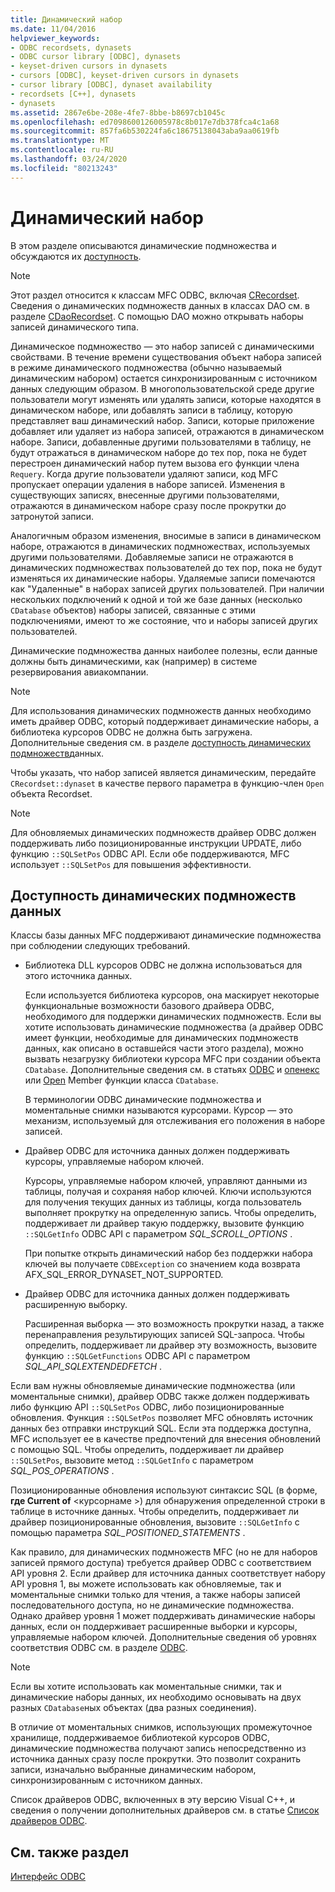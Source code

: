 ```yaml
---
title: Динамический набор
ms.date: 11/04/2016
helpviewer_keywords:
- ODBC recordsets, dynasets
- ODBC cursor library [ODBC], dynasets
- keyset-driven cursors in dynasets
- cursors [ODBC], keyset-driven cursors in dynasets
- cursor library [ODBC], dynaset availability
- recordsets [C++], dynasets
- dynasets
ms.assetid: 2867e6be-208e-4fe7-8bbe-b8697cb1045c
ms.openlocfilehash: ed7098600126005978c8b017e7db378fca4c1a68
ms.sourcegitcommit: 857fa6b530224fa6c18675138043aba9aa0619fb
ms.translationtype: MT
ms.contentlocale: ru-RU
ms.lasthandoff: 03/24/2020
ms.locfileid: "80213243"
---
```

# <a name="dynaset"></a>Динамический набор

В этом разделе описываются динамические подмножества и обсуждаются их [доступность](#_core_availability_of_dynasets).

> [!NOTE]
>  Этот раздел относится к классам MFC ODBC, включая [CRecordset](../../mfc/reference/crecordset-class.md). Сведения о динамических подмножеств данных в классах DAO см. в разделе [CDaoRecordset](../../mfc/reference/cdaorecordset-class.md). С помощью DAO можно открывать наборы записей динамического типа.

Динамическое подмножество — это набор записей с динамическими свойствами. В течение времени существования объект набора записей в режиме динамического подмножества (обычно называемый динамическим набором) остается синхронизированным с источником данных следующим образом. В многопользовательской среде другие пользователи могут изменять или удалять записи, которые находятся в динамическом наборе, или добавлять записи в таблицу, которую представляет ваш динамический набор. Записи, которые приложение добавляет или удаляет из набора записей, отражаются в динамическом наборе. Записи, добавленные другими пользователями в таблицу, не будут отражаться в динамическом наборе до тех пор, пока не будет перестроен динамический набор путем вызова его функции члена `Requery`. Когда другие пользователи удаляют записи, код MFC пропускает операции удаления в наборе записей. Изменения в существующих записях, внесенные другими пользователями, отражаются в динамическом наборе сразу после прокрутки до затронутой записи.

Аналогичным образом изменения, вносимые в записи в динамическом наборе, отражаются в динамических подмножествах, используемых другими пользователями. Добавляемые записи не отражаются в динамических подмножествах пользователей до тех пор, пока не будут изменяться их динамические наборы. Удаляемые записи помечаются как "Удаленные" в наборах записей других пользователей. При наличии нескольких подключений к одной и той же базе данных (несколько `CDatabase` объектов) наборы записей, связанные с этими подключениями, имеют то же состояние, что и наборы записей других пользователей.

Динамические подмножества данных наиболее полезны, если данные должны быть динамическими, как (например) в системе резервирования авиакомпании.

> [!NOTE]
> Для использования динамических подмножеств данных необходимо иметь драйвер ODBC, который поддерживает динамические наборы, а библиотека курсоров ODBC не должна быть загружена. Дополнительные сведения см. в разделе [доступность динамических подмножеств](#_core_availability_of_dynasets)данных.

Чтобы указать, что набор записей является динамическим, передайте `CRecordset::dynaset` в качестве первого параметра в функцию-член `Open` объекта Recordset.

> [!NOTE]
> Для обновляемых динамических подмножеств драйвер ODBC должен поддерживать либо позиционированные инструкции UPDATE, либо функцию `::SQLSetPos` ODBC API. Если обе поддерживаются, MFC использует `::SQLSetPos` для повышения эффективности.

##  <a name="availability-of-dynasets"></a><a name="_core_availability_of_dynasets"></a>Доступность динамических подмножеств данных

Классы базы данных MFC поддерживают динамические подмножества при соблюдении следующих требований.

- Библиотека DLL курсоров ODBC не должна использоваться для этого источника данных.

   Если используется библиотека курсоров, она маскирует некоторые функциональные возможности базового драйвера ODBC, необходимого для поддержки динамических подмножеств. Если вы хотите использовать динамические подмножества (а драйвер ODBC имеет функции, необходимые для динамических подмножеств данных, как описано в оставшейся части этого раздела), можно вызвать незагрузку библиотеки курсора MFC при создании объекта `CDatabase`. Дополнительные сведения см. в статьях [ODBC](../../data/odbc/odbc-basics.md) и [опенекс](../../mfc/reference/cdatabase-class.md#openex) или [Open](../../mfc/reference/cdatabase-class.md#open) Member функции класса `CDatabase`.

   В терминологии ODBC динамические подмножества и моментальные снимки называются курсорами. Курсор — это механизм, используемый для отслеживания его положения в наборе записей.

- Драйвер ODBC для источника данных должен поддерживать курсоры, управляемые набором ключей.

   Курсоры, управляемые набором ключей, управляют данными из таблицы, получая и сохраняя набор ключей. Ключи используются для получения текущих данных из таблицы, когда пользователь выполняет прокрутку на определенную запись. Чтобы определить, поддерживает ли драйвер такую поддержку, вызовите функцию `::SQLGetInfo` ODBC API с параметром *SQL_SCROLL_OPTIONS* .

   При попытке открыть динамический набор без поддержки набора ключей вы получаете `CDBException` со значением кода возврата AFX_SQL_ERROR_DYNASET_NOT_SUPPORTED.

- Драйвер ODBC для источника данных должен поддерживать расширенную выборку.

   Расширенная выборка — это возможность прокрутки назад, а также перенаправления результирующих записей SQL-запроса. Чтобы определить, поддерживает ли драйвер эту возможность, вызовите функцию `::SQLGetFunctions` ODBC API с параметром *SQL_API_SQLEXTENDEDFETCH* .

Если вам нужны обновляемые динамические подмножества (или моментальные снимки), драйвер ODBC также должен поддерживать либо функцию API `::SQLSetPos` ODBC, либо позиционированные обновления. Функция `::SQLSetPos` позволяет MFC обновлять источник данных без отправки инструкций SQL. Если эта поддержка доступна, MFC использует ее в качестве предпочтений для внесения обновлений с помощью SQL. Чтобы определить, поддерживает ли драйвер `::SQLSetPos`, вызовите метод `::SQLGetInfo` с параметром *SQL_POS_OPERATIONS* .

Позиционированные обновления используют синтаксис SQL (в форме, **где Current of** \<курсорнаме >) для обнаружения определенной строки в таблице в источнике данных. Чтобы определить, поддерживает ли драйвер позиционированные обновления, вызовите `::SQLGetInfo` с помощью параметра *SQL_POSITIONED_STATEMENTS* .

Как правило, для динамических подмножеств MFC (но не для наборов записей прямого доступа) требуется драйвер ODBC с соответствием API уровня 2. Если драйвер для источника данных соответствует набору API уровня 1, вы можете использовать как обновляемые, так и моментальные снимки только для чтения, а также наборы записей последовательного доступа, но не динамические подмножества. Однако драйвер уровня 1 может поддерживать динамические наборы данных, если он поддерживает расширенные выборки и курсоры, управляемые набором ключей. Дополнительные сведения об уровнях соответствия ODBC см. в разделе [ODBC](../../data/odbc/odbc-basics.md).

> [!NOTE]
> Если вы хотите использовать как моментальные снимки, так и динамические наборы данных, их необходимо основывать на двух разных `CDatabase`ных объектах (два разных соединения).

В отличие от моментальных снимков, использующих промежуточное хранилище, поддерживаемое библиотекой курсоров ODBC, динамические подмножества получают запись непосредственно из источника данных сразу после прокрутки. Это позволит сохранить записи, изначально выбранные динамическим набором, синхронизированным с источником данных.

Список драйверов ODBC, включенных в эту версию Visual C++, и сведения о получении дополнительных драйверов см. в статье [Список драйверов ODBC](../../data/odbc/odbc-driver-list.md).

## <a name="see-also"></a>См. также раздел

[Интерфейс ODBC](../../data/odbc/open-database-connectivity-odbc.md)
